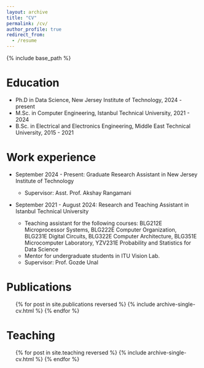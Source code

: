 ```yaml
---
layout: archive
title: "CV"
permalink: /cv/
author_profile: true
redirect_from:
  - /resume
---
```


{% include base_path %}

Education
======
* Ph.D in Data Science, New Jersey Institute of Technology, 2024 - present
* M.Sc. in Computer Engineering, Istanbul Technical University, 2021 - 2024
* B.Sc. in Electrical and Electronics Engineering, Middle East Technical University, 2015 - 2021

Work experience
======
* September 2024 - Present: Graduate Research Assistant in New Jersey Institute of Technology
  * Supervisor: Asst. Prof. Akshay Rangamani

* September 2021 - August 2024: Research and Teaching Assistant in Istanbul Technical University
  * Teaching assistant for the following courses: BLG212E Microprocessor Systems, BLG222E Computer Organization, BLG231E Digital Circuits, BLG322E Computer Architecture, BLG351E Microcomputer Laboratory, YZV231E Probability and Statistics for Data Science
  * Mentor for undergraduate students in ITU Vision Lab.
  * Supervisor: Prof. Gozde Unal

Publications
======
  <ul>{% for post in site.publications reversed %}
    {% include archive-single-cv.html %}
  {% endfor %}</ul>
  
Teaching
======
  <ul>{% for post in site.teaching reversed %}
    {% include archive-single-cv.html %}
  {% endfor %}</ul>
  
